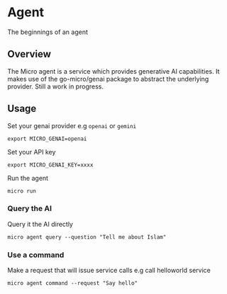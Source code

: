 # Agent

The beginnings of an agent

## Overview

The Micro agent is a service which provides generative AI capabilities. It makes use of the go-micro/genai package to abstract 
the underlying provider. Still a work in progress.

## Usage

Set your genai provider e.g `openai` or `gemini`

```
export MICRO_GENAI=openai
```

Set your API key

```
export MICRO_GENAI_KEY=xxxx
```

Run the agent

```
micro run
```

### Query the AI

Query it the AI directly

```
micro agent query --question "Tell me about Islam"
```

### Use a command

Make a request that will issue service calls e.g call helloworld service

```
micro agent command --request "Say hello"
```
